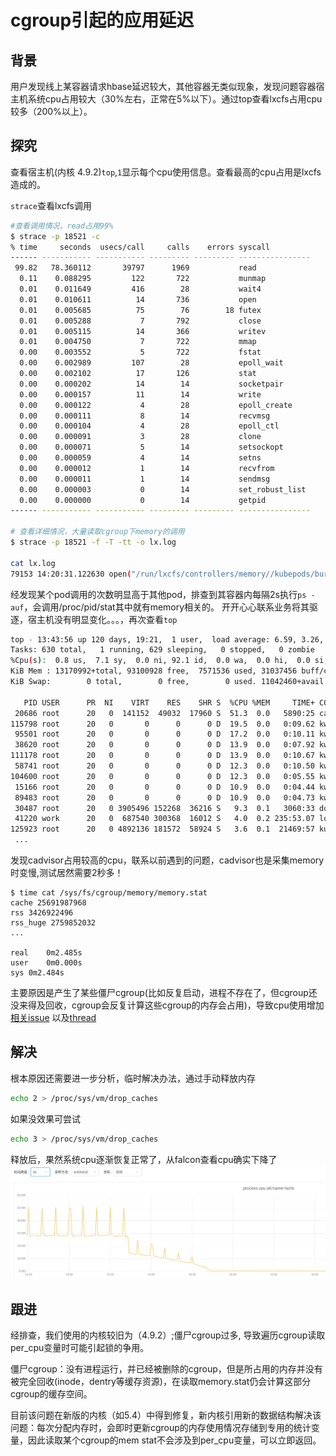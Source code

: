 # cgroup引起的应用延迟


## 背景

用户发现线上某容器请求hbase延迟较大，其他容器无类似现象，发现问题容器宿主机系统cpu占用较大（30%左右，正常在5%以下）。通过top查看lxcfs占用cpu较多（200%以上）。

## 探究

查看宿主机(内核 4.9.2)`top`,`1`显示每个cpu使用信息。查看最高的cpu占用是lxcfs造成的。

`strace`查看lxcfs调用
```bash
#查看调用情况，read占用99%
$ strace -p 18521 -c
% time     seconds  usecs/call     calls    errors syscall
------ ----------- ----------- --------- --------- ----------------
 99.82   78.360112       39797      1969           read
  0.11    0.088295         122       722           munmap
  0.01    0.011649         416        28           wait4
  0.01    0.010611          14       736           open
  0.01    0.005685          75        76        18 futex
  0.01    0.005288           7       792           close
  0.01    0.005115          14       366           writev
  0.01    0.004750           7       722           mmap
  0.00    0.003552           5       722           fstat
  0.00    0.002989         107        28           epoll_wait
  0.00    0.002102          17       126           stat
  0.00    0.000202          14        14           socketpair
  0.00    0.000157          11        14           write
  0.00    0.000122           4        28           epoll_create
  0.00    0.000111           8        14           recvmsg
  0.00    0.000104           4        28           epoll_ctl
  0.00    0.000091           3        28           clone
  0.00    0.000071           5        14           setsockopt
  0.00    0.000059           4        14           setns
  0.00    0.000012           1        14           recvfrom
  0.00    0.000011           1        14           sendmsg
  0.00    0.000003           0        14           set_robust_list
  0.00    0.000000           0        14           getpid
------ ----------- ----------- --------- --------- ----------------

# 查看详细情况，大量读取cgroup下memory的调用
$ strace -p 18521 -f -T -tt -o lx.log

cat lx.log
79153 14:20:31.122630 open("/run/lxcfs/controllers/memory//kubepods/burstable/pod7077217d-de6f-11e9-9352-246e96d53468/bcac6516ca5b2a60880fcbc752bf6878ddc77905db71269d852d17f5dc90b148/memory.memsw.limit_in_bytes", O_RDONLY) = 5 <0.000017>

```

经发现某个pod调用的次数明显高于其他pod，排查到其容器内每隔2s执行`ps -auf`，会调用/proc/pid/stat其中就有memory相关的。
开开心心联系业务将其驱逐，宿主机没有明显变化。。。，再次查看`top`
```bash
top - 13:43:56 up 120 days, 19:21,  1 user,  load average: 6.59, 3.26, 2.34
Tasks: 630 total,   1 running, 629 sleeping,   0 stopped,   0 zombie
%Cpu(s):  0.8 us,  7.1 sy,  0.0 ni, 92.1 id,  0.0 wa,  0.0 hi,  0.0 si,  0.0 st
KiB Mem : 13170992+total, 93100928 free,  7571536 used, 31037456 buff/cache
KiB Swap:        0 total,        0 free,        0 used. 11042460+avail Mem 

   PID USER      PR  NI    VIRT    RES    SHR S  %CPU %MEM     TIME+ COMMAND                                                                                                                                       
 20686 root      20   0  141152  49032  17960 S  51.3  0.0   5890:25 cadvisor                                                                                                                                      
115798 root      20   0       0      0      0 D  19.5  0.0   0:09.62 kworker/14:0                                                                                                                                  
 95501 root      20   0       0      0      0 D  17.2  0.0   0:10.11 kworker/0:1                                                                                                                                   
 38620 root      20   0       0      0      0 D  13.9  0.0   0:07.92 kworker/2:1                                                                                                                                   
111178 root      20   0       0      0      0 D  13.9  0.0   0:10.67 kworker/6:0                                                                                                                                   
 58741 root      20   0       0      0      0 D  12.3  0.0   0:10.50 kworker/15:1                                                                                                                                  
104600 root      20   0       0      0      0 D  12.3  0.0   0:05.55 kworker/8:2                                                                                                                                   
 15166 root      20   0       0      0      0 D  10.9  0.0   0:04.44 kworker/16:1                                                                                                                                  
 89483 root      20   0       0      0      0 D  10.9  0.0   0:04.73 kworker/11:0                                                                                                                                  
 30487 root      20   0 3905496 152268  36216 S   9.3  0.1   3060:33 dockerd                                                                                                                                       
 41220 work      20   0  687540 300368  16012 S   4.0  0.2 235:53.07 lottery-service                                                                                                                               
125923 root      20   0 4892136 181572  58924 S   3.6  0.1  21469:57 kubelet                                                                                                                                       
 ... 
```

发现cadvisor占用较高的cpu，联系以前遇到的问题，cadvisor也是采集memory时变慢,测试居然需要2秒多！
```
$ time cat /sys/fs/cgroup/memory/memory.stat
cache 25691987968
rss 3426922496
rss_huge 2759852032
...

real	0m2.485s
user	0m0.000s
sys	0m2.484s
```

主要原因是产生了某些僵尸cgroup(比如反复启动，进程不存在了，但cgroup还没来得及回收，cgroup会反复计算这些cgroup的内存会占用)，导致cpu使用增加[相关issue](https://github.com/google/cadvisor/issues/1774#issuecomment-406314361) 以及[thread](https://lkml.org/lkml/2018/7/3/101)

## 解决

根本原因还需要进一步分析，临时解决办法，通过手动释放内存

```bash
echo 2 > /proc/sys/vm/drop_caches
```

如果没效果可尝试
```bash
echo 3 > /proc/sys/vm/drop_caches
```

释放后，果然系统cpu逐渐恢复正常了，从falcon查看cpu确实下降了
![lxcf-cpu](/img/blogImg/lxcfs-cpu.png)

## 跟进
经排查，我们使用的内核较旧为（4.9.2）;僵尸cgroup过多, 导致遍历cgroup读取per_cpu变量时可能引起锁的争用。

僵尸cgroup：没有进程运行，并已经被删除的cgroup，但是所占用的内存并没有被完全回收(inode，dentry等缓存资源)，在读取memory.stat仍会计算这部分cgroup的缓存空间。

目前该问题在新版的内核（如5.4）中得到修复，新内核引用新的数据结构解决该问题：每次分配内存时，会即时更新cgroup的内存使用情况存储到专用的统计变量，因此读取某个cgroup的mem stat不会涉及到per_cpu变量，可以立即返回。

